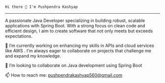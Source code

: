                                                                               Hi there 👋 I'm Pushpendra Kashyap
--------------------------------------------------------------------------------------------------------------------------------------------------------------------------------------------------------------------
A passionate Java Developer specializing in building robust, scalable applications with Spring Boot. With a strong focus on clean code and efficient design, I aim to create software that not only meets but exceeds expectations.

🌱 I’m currently working on enhancing my skills in APIs and cloud services like AWS . I'm always eager to collaborate on projects that challenge me and expand my knowledge.

👯 I’m looking to collaborate on Java development using Spring Boot 

📫 How to reach me: pushpendrakashyap560@gmail.com

